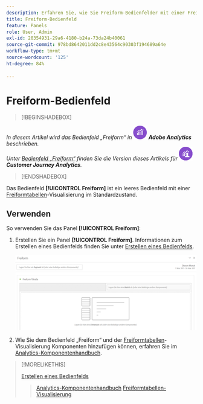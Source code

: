 ```yaml
---
description: Erfahren Sie, wie Sie Freiform-Bedienfelder mit einer Freiformtabelle als Startstatus für Ihr Analysis Workspace-Projekt verwenden.
title: Freiform-Bedienfeld
feature: Panels
role: User, Admin
exl-id: 20354931-29a6-4180-b24a-73da24b40061
source-git-commit: 978bd8642011dd2c8e43564c90303f194689a64e
workflow-type: tm+mt
source-wordcount: '125'
ht-degree: 84%

---
```


# Freiform-Bedienfeld

>[!BEGINSHADEBOX]

_In diesem Artikel wird das Bedienfeld „Freiform“ in_ ![AdobeAnalytics](/help/assets/icons/AdobeAnalytics.svg) _**Adobe Analytics** beschrieben._<br/>_Unter [Bedienfeld „Freiform“](https://experienceleague.adobe.com/de/docs/analytics/analyze/analysis-workspace/panels/freeform-panel) finden Sie die Version dieses Artikels für_ ![CustomerJourneyAnalytics](/help/assets/icons/CustomerJourneyAnalytics.svg) _**Customer Journey Analytics**._

>[!ENDSHADEBOX]


Das Bedienfeld **[!UICONTROL Freiform]** ist ein leeres Bedienfeld mit einer [Freiformtabellen](/help/analyze/analysis-workspace/visualizations/freeform-table/freeform-table.md)-Visualisierung im Standardzustand.

## Verwenden

So verwenden Sie das Panel **[!UICONTROL Freiform]**:

1. Erstellen Sie ein Panel **[!UICONTROL Freiform]**. Informationen zum Erstellen eines Bedienfelds finden Sie unter [Erstellen eines Bedienfelds](panels.md#create-a-panel).

   ![Das standardmäßige Bedienfeld „Freiform“: ein leeres Bedienfeld mit einer Freiformtabelle](assets/freeform-panel.png)

1. Wie Sie dem Bedienfeld „Freiform“ und der [Freiformtabellen](/help/analyze/analysis-workspace/visualizations/freeform-table/freeform-table.md)-Visualisierung Komponenten hinzufügen können, erfahren Sie im [Analytics-Komponentenhandbuch](/help/components/home.md).


>[!MORELIKETHIS]
>
>[Erstellen eines Bedienfelds](/help/analyze/analysis-workspace/c-panels/panels.md#create-a-panel)
>>[Analytics-Komponentenhandbuch](/help/components/home.md)
>>[Freiformtabellen-Visualisierung](/help/analyze/analysis-workspace/visualizations/freeform-table/freeform-table.md)
>
